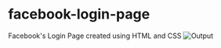 # facebook-login-page
Facebook's Login Page created using HTML and CSS
![Output](https://github.com/UdynGP/facebook-login-page/assets/62198309/8d538463-7bda-4cb7-8f63-eb2710c6d30a)
